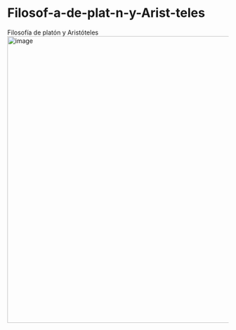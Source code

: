 # Filosof-a-de-plat-n-y-Arist-teles
Filosofía de platón y Aristóteles
<img width="1018" height="652" alt="image" src="https://github.com/user-attachments/assets/35a0f4fb-506c-4c8a-ab9e-f6daf02dbb70" />

